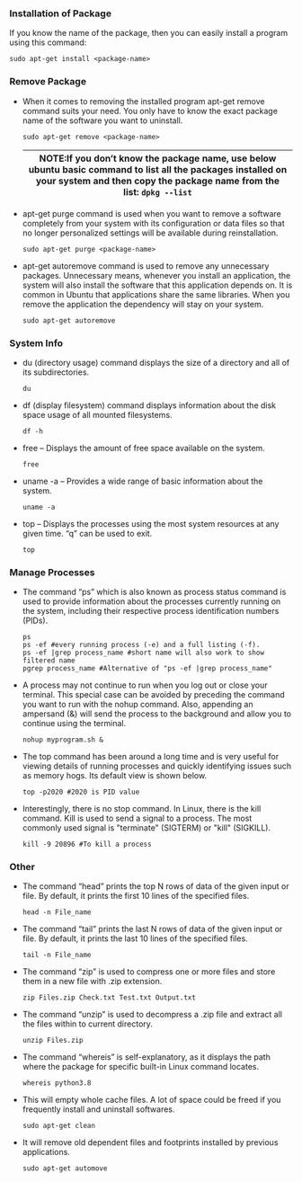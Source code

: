 ### Installation of Package
If you know the name of the package, then you can easily install a program using this command:

```shell
sudo apt-get install <package-name> 
```

### Remove Package

- When it comes to removing the installed program apt-get remove command suits your need. You only have to know the exact
package name of the software you want to uninstall.
  ```shell
  sudo apt-get remove <package-name>
  ```
  |NOTE:If you don’t know the package name, use below ubuntu basic command to list all the packages installed on your system and then copy the package name from the list: ```dpkg --list```|
  |---| 

- apt-get purge command is used when you want to remove a software completely from your system with its configuration or
data files so that no longer personalized settings will be available during reinstallation.
  ```shell
  sudo apt-get purge <package-name>
  ```
  
- apt-get autoremove command is used to remove any unnecessary packages. Unnecessary means, whenever you install an
  application, the system will also install the software that this application depends on. It is common in Ubuntu that
  applications share the same libraries. When you remove the application the dependency will stay on your system.
  ```shell
  sudo apt-get autoremove
  ```
  
### System Info 
- du (directory usage) command displays the size of a directory and all of its subdirectories.
  ```shell
  du
  ```
  
- df (display filesystem) command displays information about the disk space usage of all mounted filesystems.
  ```shell
  df -h 
  ```
  
- free – Displays the amount of free space available on the system.
  ```shell
  free 
  ```
  
- uname -a – Provides a wide range of basic information about the system.
  ```shell
  uname -a
  ```
  
- top – Displays the processes using the most system resources at any given time. “q” can be used to exit.
  ```shell
  top
  ```

### Manage Processes
- The command “ps” which is also known as process status command is used to provide information about the processes
  currently running on the system, including their respective process identification numbers (PIDs).
  ```shell
  ps
  ps -ef #every running process (-e) and a full listing (-f).
  ps -ef |grep process_name #short name will also work to show filtered name
  pgrep process_name #Alternative of "ps -ef |grep process_name"
  ```
  
- A process may not continue to run when you log out or close your terminal. This special case can be avoided by
  preceding the command you want to run with the nohup command. Also, appending an ampersand (&) will send the process
  to the background and allow you to continue using the terminal.
  ```shell
  nohup myprogram.sh &
  ```
  
- The top command has been around a long time and is very useful for viewing details of running processes and quickly
  identifying issues such as memory hogs. Its default view is shown below.
  ```shell
  top -p2020 #2020 is PID value
  ```
  
- Interestingly, there is no stop command. In Linux, there is the kill command. Kill is used to send a signal to a
  process. The most commonly used signal is "terminate" (SIGTERM) or "kill" (SIGKILL).
  ```shell
  kill -9 20896 #To kill a process
  ```
  
### Other 
- The command “head” prints the top N rows of data of the given input or file. By default, it prints the first 10 lines
  of the specified files.
  ```shell
  head -n File_name
  ```
  
- The command “tail” prints the last N rows of data of the given input or file. By default, it prints the last 10 lines
  of the specified files.
  ```shell
  tail -n File_name
  ```
  
- The command “zip” is used to compress one or more files and store them in a new file with .zip extension.
  ```shell
  zip Files.zip Check.txt Test.txt Output.txt
  ```
  
- The command “unzip” is used to decompress a .zip file and extract all the files within to current directory.
  ```shell
  unzip Files.zip
  ```
  
- The command “whereis” is self-explanatory, as it displays the path where the package for specific built-in Linux
  command locates.
  ```shell
  whereis python3.8
  ```
- This will empty whole cache files. A lot of space could be freed if you frequently install and uninstall softwares.
  ```shell
  sudo apt-get clean
  ```
  
- It will remove old dependent files and footprints installed by previous applications.
  ```shell
  sudo apt-get automove
  ```

  
